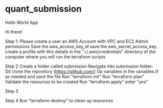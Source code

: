 # quant_submission
Hello World App

Hi there!

Step 1:
Please create a user an AWS Account with VPC and EC2 Admin permissions
Save the aws_access_key_id
save the aws_secret_access_key.
create a profile with this details in the "~/.aws/credentials" directory of the computer where you will run the terraform scripts

Step 2
Create a folder called submission
Navigate into submission folder:
Git clone the repository (https://github.com/)
Up variables in the variables.tf as needed and save the file
Run "terraform init"
Run "terraform plan"
Validate the resources to be created
Run "terraform apply" 
enter "yes"

Step 3


Step 4
Run "terraform destroy" to clean up resources
